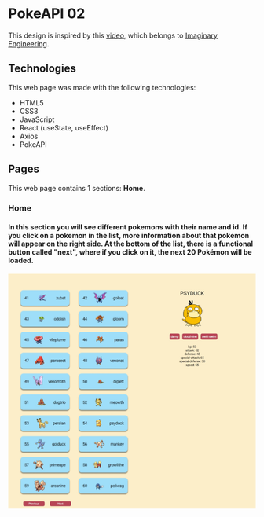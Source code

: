 # PokeAPI 02
This design is inspired by this [video](https://youtu.be/Iz5iNOMCIjY), which belongs to [Imaginary Engineering](https://www.youtube.com/@imaginaryengineering5566).

## Technologies
This web page was made with the following technologies:
- HTML5
- CSS3
- JavaScript
- React (useState, useEffect)
- Axios
- PokeAPI

## Pages
This web page contains 1 sections: **Home**.

### Home
#### In this section you will see different pokemons with their name and id. If you click on a pokemon in the list, more information about that pokemon will appear on the right side. At the bottom of the list, there is a functional button called "next", where if you click on it, the next 20 Pokémon will be loaded.
![preview home section](src/assets/preview.jpeg)
